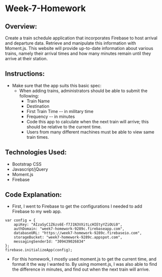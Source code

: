 # Week-7-Homework

## Overview: 
Create a train schedule application that incorporates Firebase to host arrival and departure data. Retrieve and manipulate this information with Moment.js. This website will provide up-to-date information about various trains, namely their arrival times and how many minutes remain until they arrive at their station. 

## Instructions: 
* Make sure that the app suits this basic spec: 
    * When adding trains, administrators should be able to submit the following: 
        * Train Name
        * Destination
        * First Train Time -- in military time 
        * Frequency -- in minutes 
        * Code this app to calculate when the next train will arrive; this should be relative to the current time. 
        * Users from many different machines must be able to view same train times. 

## Technologies Used: 
* Bootstrap CSS 
* Javascript/jQuery 
* Moment.js
* Firebase 

## Code Explanation: 
* First, I went to Firebase to get the configurations I needed to add Firebase to my web app. 
````
var config = {
    apiKey: "AIzaSyC1Z6zs6E-f7J1N3VXitLcHIEtyYZiOUi0",
    authDomain: "week7-homework-9289c.firebaseapp.com",
    databaseURL: "https://week7-homework-9289c.firebaseio.com",
    storageBucket: "week7-homework-9289c.appspot.com",
    messagingSenderId: "309439026834"
};
firebase.initializeApp(config);
````
* For this homework, I mostly used moment.js to get the current time, and format it the way I wanted to. By using moment.js, I was also able to find the difference in minutes, and find out when the next train will arrive. 
